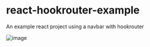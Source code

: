 # react-hookrouter-example
An example react project using a navbar with hookrouter

![image](https://github.com/user-attachments/assets/e769cdb8-6382-4ce5-ad99-9f4c16df8301)
